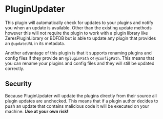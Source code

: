 # PluginUpdater

This plugin will automatically check for updates to your plugins and notify you when an update is available. Other than the existing update methods however this will not require the plugin to work with a plugin library like ZeresPluginLibrary or BDFDB but is able to update any plugin that provides an `@updateURL` in its metadata.

Another advantage of this plugin is that it supports renaming plugins and config files if they provide an `@pluginPath` or `@configPath`. This means that you can rename your plugins and config files and they will still be updated correctly.

## Security

Because PluginUpdater will update the plugins directly from their source all plugin updates are unchecked. This means that if a plugin author decides to push an update that contains malicious code it will be executed on your machine. **Use at your own risk!**
